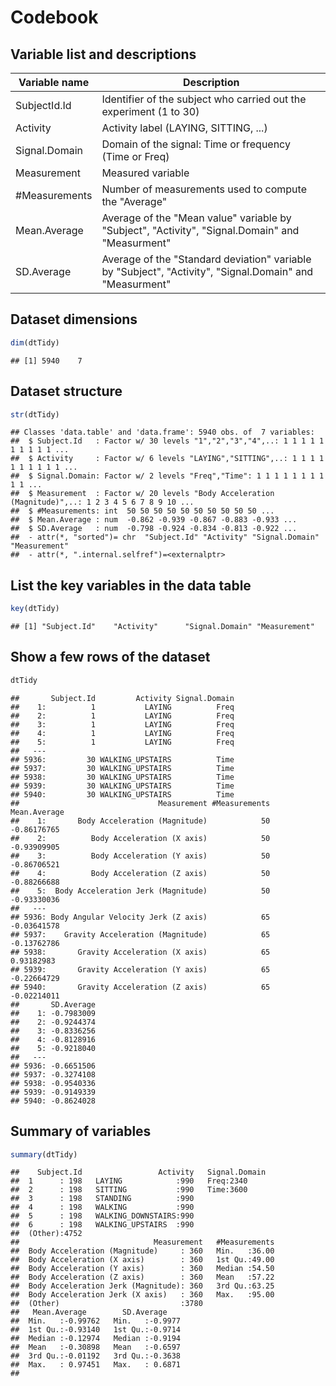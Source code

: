 # Codebook

## Variable list and descriptions
  
Variable name    | Description
-----------------|-------------------------------------------------------------------
SubjectId.Id     | Identifier of the subject who carried out the experiment (1 to 30)
Activity         | Activity label (LAYING, SITTING, ...)
Signal.Domain    | Domain of the signal: Time or frequency (Time or Freq)
Measurement      | Measured variable
#Measurements    | Number of measurements used to compute the "Average"
Mean.Average     | Average of the "Mean value" variable by "Subject", "Activity", "Signal.Domain" and "Measurment"
SD.Average       | Average of the "Standard deviation" variable by "Subject", "Activity", "Signal.Domain" and "Measurment"

## Dataset dimensions
  
  
  ```r
  dim(dtTidy)
  ```
  
  ```
  ## [1] 5940    7
  ```

## Dataset structure
  
  
  ```r
  str(dtTidy)
  ```
  
  ```
  ## Classes 'data.table' and 'data.frame':	5940 obs. of  7 variables:
  ##  $ Subject.Id   : Factor w/ 30 levels "1","2","3","4",..: 1 1 1 1 1 1 1 1 1 1 ...
  ##  $ Activity     : Factor w/ 6 levels "LAYING","SITTING",..: 1 1 1 1 1 1 1 1 1 1 ...
  ##  $ Signal.Domain: Factor w/ 2 levels "Freq","Time": 1 1 1 1 1 1 1 1 1 1 ...
  ##  $ Measurement  : Factor w/ 20 levels "Body Acceleration (Magnitude)",..: 1 2 3 4 5 6 7 8 9 10 ...
  ##  $ #Measurements: int  50 50 50 50 50 50 50 50 50 50 ...
  ##  $ Mean.Average : num  -0.862 -0.939 -0.867 -0.883 -0.933 ...
  ##  $ SD.Average   : num  -0.798 -0.924 -0.834 -0.813 -0.922 ...
  ##  - attr(*, "sorted")= chr  "Subject.Id" "Activity" "Signal.Domain" "Measurement"
  ##  - attr(*, ".internal.selfref")=<externalptr>
  ```

## List the key variables in the data table
  
  
  ```r
  key(dtTidy)
  ```
  
  ```
  ## [1] "Subject.Id"    "Activity"      "Signal.Domain" "Measurement"
  ```

## Show a few rows of the dataset
  
  
  ```r
  dtTidy
  ```
  
  ```
  ##       Subject.Id         Activity Signal.Domain
  ##    1:          1           LAYING          Freq
  ##    2:          1           LAYING          Freq
  ##    3:          1           LAYING          Freq
  ##    4:          1           LAYING          Freq
  ##    5:          1           LAYING          Freq
  ##   ---                                          
  ## 5936:         30 WALKING_UPSTAIRS          Time
  ## 5937:         30 WALKING_UPSTAIRS          Time
  ## 5938:         30 WALKING_UPSTAIRS          Time
  ## 5939:         30 WALKING_UPSTAIRS          Time
  ## 5940:         30 WALKING_UPSTAIRS          Time
  ##                               Measurement #Measurements Mean.Average
  ##    1:       Body Acceleration (Magnitude)            50  -0.86176765
  ##    2:          Body Acceleration (X axis)            50  -0.93909905
  ##    3:          Body Acceleration (Y axis)            50  -0.86706521
  ##    4:          Body Acceleration (Z axis)            50  -0.88266688
  ##    5:  Body Acceleration Jerk (Magnitude)            50  -0.93330036
  ##   ---                                                               
  ## 5936: Body Angular Velocity Jerk (Z axis)            65  -0.03641578
  ## 5937:    Gravity Acceleration (Magnitude)            65  -0.13762786
  ## 5938:       Gravity Acceleration (X axis)            65   0.93182983
  ## 5939:       Gravity Acceleration (Y axis)            65  -0.22664729
  ## 5940:       Gravity Acceleration (Z axis)            65  -0.02214011
  ##       SD.Average
  ##    1: -0.7983009
  ##    2: -0.9244374
  ##    3: -0.8336256
  ##    4: -0.8128916
  ##    5: -0.9218040
  ##   ---           
  ## 5936: -0.6651506
  ## 5937: -0.3274108
  ## 5938: -0.9540336
  ## 5939: -0.9149339
  ## 5940: -0.8624028
  ```

## Summary of variables
  
  
  ```r
  summary(dtTidy)
  ```
  
  ```
  ##    Subject.Id                 Activity   Signal.Domain
  ##  1      : 198   LAYING            :990   Freq:2340    
  ##  2      : 198   SITTING           :990   Time:3600    
  ##  3      : 198   STANDING          :990                
  ##  4      : 198   WALKING           :990                
  ##  5      : 198   WALKING_DOWNSTAIRS:990                
  ##  6      : 198   WALKING_UPSTAIRS  :990                
  ##  (Other):4752                                         
  ##                              Measurement   #Measurements  
  ##  Body Acceleration (Magnitude)     : 360   Min.   :36.00  
  ##  Body Acceleration (X axis)        : 360   1st Qu.:49.00  
  ##  Body Acceleration (Y axis)        : 360   Median :54.50  
  ##  Body Acceleration (Z axis)        : 360   Mean   :57.22  
  ##  Body Acceleration Jerk (Magnitude): 360   3rd Qu.:63.25  
  ##  Body Acceleration Jerk (X axis)   : 360   Max.   :95.00  
  ##  (Other)                           :3780                  
  ##   Mean.Average        SD.Average     
  ##  Min.   :-0.99762   Min.   :-0.9977  
  ##  1st Qu.:-0.93140   1st Qu.:-0.9714  
  ##  Median :-0.12974   Median :-0.9194  
  ##  Mean   :-0.30898   Mean   :-0.6597  
  ##  3rd Qu.:-0.01192   3rd Qu.:-0.3638  
  ##  Max.   : 0.97451   Max.   : 0.6871  
  ## 
  ```
